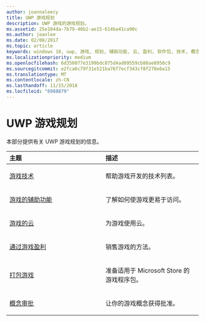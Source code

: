 ```yaml
---
author: joannaleecy
title: UWP 游戏规划
description: UWP 游戏的游戏规划。
ms.assetid: 25e104da-7b79-48b2-ae15-614ba41ca90c
ms.author: joanlee
ms.date: 02/08/2017
ms.topic: article
keywords: windows 10, uwp, 游戏, 规划, 辅助功能, 云, 盈利, 软件包, 技术, 概念, 审批
ms.localizationpriority: medium
ms.openlocfilehash: 6d350077e3199bdc875d4ad89559cb88ae8950c9
ms.sourcegitcommit: e2fca6c79f31e521ba76f7ecf343cf8f278e6a15
ms.translationtype: MT
ms.contentlocale: zh-CN
ms.lasthandoff: 11/15/2018
ms.locfileid: "6988879"
---
```

# <a name="planning-for-uwp-games"></a>UWP 游戏规划

本部分提供有关 UWP 游戏规划的信息。

<table>
<colgroup>
<col width="50%" />
<col width="50%" />
</colgroup>
<thead>
<tr class="header">
<th align="left">主题</th>
<th align="left">描述</th>
</tr>
</thead>
<tbody>
<tr class="odd">
<td align="left"><p><a href="game-development-platform-guide.md">游戏技术</a></p></td>
<td align="left"><p>帮助游戏开发的技术列表。</p></td>
</tr>
<tr class="even">
<td align="left"><p><a href="accessibility-for-games.md">游戏的辅助功能</a></p></td>
<td align="left"><p>了解如何使游戏更易于访问。</p></td>
</tr>
<tr class="odd">
<td align="left"><p><a href="cloud-for-games.md">游戏的云</a></p></td>
<td align="left"><p>为游戏使用云。</p></td>
</tr>
<tr class="even">
<td align="left"><p><a href="monetization-for-games.md">通过游戏盈利</a></p></td>
<td align="left"><p>销售游戏的方法。</p></td>
</tr>
<tr class="odd">
<td align="left"><p><a href="package-your-windows-store-directx-game.md">打包游戏</a></p></td>
<td align="left"><p>准备适用于 Microsoft Store 的游戏程序包。</p></td>
</tr>
<tr class="even">
<td align="left"><p><a href="concept-approval.md">概念审批</a></p></td>
<td align="left"><p>让你的游戏概念获得批准。</p></td>
</tr>
</tbody>
</table>
 

 

 




